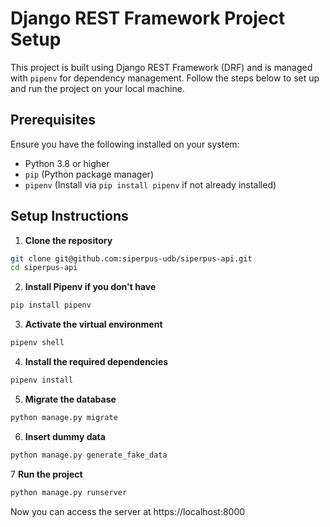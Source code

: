 # Django REST Framework Project Setup

This project is built using Django REST Framework (DRF) and is managed with `pipenv` for dependency management. Follow the steps below to set up and run the project on your local machine.

## Prerequisites

Ensure you have the following installed on your system:

- Python 3.8 or higher
- `pip` (Python package manager)
- `pipenv` (Install via `pip install pipenv` if not already installed)

## Setup Instructions
1. **Clone the repository**
```bash
git clone git@github.com:siperpus-udb/siperpus-api.git
cd siperpus-api
```
2. **Install Pipenv if you don't have**
```bash
pip install pipenv
```
3. **Activate the virtual environment**
```bash
pipenv shell
```
4. **Install the required dependencies**
```bash
pipenv install 
```
5. **Migrate the database**
```bash
python manage.py migrate
```
6. **Insert dummy data**
```bash
python manage.py generate_fake_data
```
7 **Run the project**
```bash
python manage.py runserver 
```

Now you can access the server at https://localhost:8000
